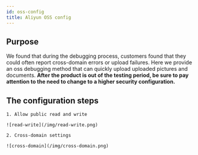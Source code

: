 ```yaml
---
id: oss-config
title: Aliyun OSS config
---
```


## Purpose

We found that during the debugging process, customers found that they could often report cross-domain errors or upload failures. Here we provide an oss debugging method that can quickly upload uploaded pictures and documents. **After the product is out of the testing period, be sure to pay attention to the need to change to a higher security configuration.**

## The configuration steps

    1. Allow public read and write

    ![read-write](/img/read-write.png)

    2. Cross-domain settings

    ![cross-domain](/img/cross-domain.png)
